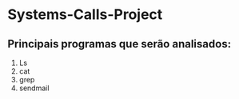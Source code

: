 # Systems-Calls-Project

## Principais programas que serão analisados:
1. Ls
2. cat
3. grep
4. sendmail
